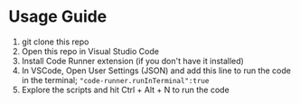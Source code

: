 # Usage Guide

 1. git clone this repo
 2. Open this repo in Visual Studio Code
 3. Install Code Runner extension (if you don't have it installed)
 4. In VSCode, Open User Settings (JSON) and add this line to run the code in the terminal; `"code-runner.runInTerminal":true`
 5. Explore the scripts and hit Ctrl + Alt + N to run the code
